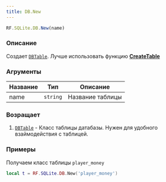 ```yaml
---
title: DB.New
---
```


```jsx
RF.SQLite.DB.New(name)
```

### Описание
Создает [`DBTable`](../db-table/intro). Лучше использовать функцию [**CreateTable**](createtable)

### Агрументы
|Название |Тип |Описание |
--- | --- | ---
name | `string` | Название таблицы

### Возращает
1. [`DBTable`](../db-table/intro) - Класс таблицы датабазы. Нужен для удобного взаймодействия с таблицей.

### Примеры
Получаем класс таблицы `player_money`
```lua
local t = RF.SQLite.DB.New('player_money')
```